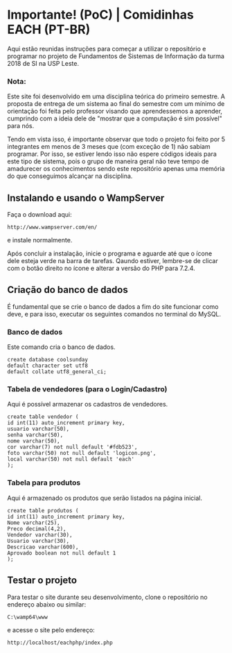 # Importante! (PoC) | Comidinhas EACH (PT-BR)
Aqui estão reunidas instruções para começar a utilizar o repositório e programar no projeto de Fundamentos de Sistemas de Informação da turma 2018 de SI na USP Leste.

### Nota:

Este site foi desenvolvido em uma disciplina teórica do primeiro semestre. A proposta de entrega de um sistema ao final do semestre com um mínimo de orientação foi feita pelo professor visando que aprendessemos a aprender, cumprindo com a ideia dele de "mostrar que a computação é sim possível" para nós.

Tendo em vista isso, é importante observar que todo o projeto foi feito por 5 integrantes em menos de 3 meses que (com exceção de 1) não sabiam programar. Por isso, se estiver lendo isso não espere códigos ideais para este tipo de sistema, pois o grupo de maneira geral não teve tempo de amadurecer os conhecimentos sendo este repositório apenas uma memória do que conseguimos alcançar na disciplina.

## Instalando e usando o WampServer
Faça o download aqui:
```
http://www.wampserver.com/en/

```
e instale normalmente.

Após concluir a instalação, inicie o programa e aguarde até que o ícone dele esteja verde na barra de tarefas. Qaundo estiver, lembre-se de clicar com o botão direito no ícone e alterar a versão do PHP para 7.2.4.

## Criação do banco de dados

É fundamental que se crie o banco de dados a fim do site funcionar como deve, e para isso, executar os seguintes comandos no terminal do MySQL.

### Banco de dados
Este comando cria o banco de dados.

```
create database coolsunday
default character set utf8
default collate utf8_general_ci;
```

### Tabela de vendedores (para o Login/Cadastro)
Aqui é possível armazenar os cadastros de vendedores.

```
create table vendedor (
id int(11) auto_increment primary key,
usuario varchar(50),
senha varchar(50),
nome varchar(50),
cor varchar(7) not null default '#fdb523',
foto varchar(50) not null default 'logicon.png',
local varchar(50) not null default 'each'
);
```
### Tabela para produtos
Aqui é armazenado os produtos que serão listados na página inicial.

```
create table produtos (
id int(11) auto_increment primary key,
Nome varchar(25),
Preco decimal(4,2),
Vendedor varchar(30),
Usuario varchar(30),
Descricao varchar(600),
Aprovado boolean not null default 1
);
```

## Testar o projeto
Para testar o site durante seu desenvolvimento, clone o repositório no endereço abaixo ou similar:
```
C:\wamp64\www
```

e acesse o site pelo endereço:
```
http://localhost/eachphp/index.php
```
